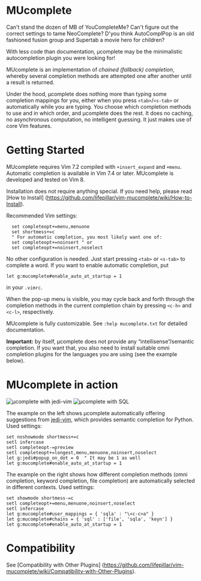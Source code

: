# MUcomplete

Can't stand the dozen of MB of YouCompleteMe? Can't figure out the
correct settings to tame NeoComplete? D'you think AutoComplPop is an
old fashioned fusion group and Supertab a movie hero for children?

With less code than documentation, µcomplete may be the minimalistic
autocompletion plugin you were looking for!

MUcomplete is an implementation of *chained (fallback) completion*,
whereby several completion methods are attempted one after another
until a result is returned.

Under the hood, µcomplete does nothing more than typing some
completion mappings for you, either when you press `<tab>`/`<s-tab>`
or automatically while you are typing. You choose which completion
methods to use and in which order, and µcomplete does the rest. It
does no caching, no asynchronous computation, no intelligent guessing.
It just makes use of core Vim features.


# Getting Started

MUcomplete requires Vim 7.2 compiled with `+insert_expand` and
`+menu`. Automatic completion is available in Vim 7.4 or later.
MUcomplete is developed and tested on Vim 8.

Installation does not require anything special. If you need help,
please read [How to Install]
(https://github.com/lifepillar/vim-mucomplete/wiki/How-to-Install).

Recommended Vim settings:

```vim
  set completeopt+=menu,menuone
  set shortmess+=c
  " For automatic completion, you most likely want one of:
  set completeopt+=noinsert " or
  set completeopt+=noinsert,noselect
```

No other configuration is needed. Just start pressing `<tab>` or
`<s-tab>` to complete a word. If you want to enable automatic
completion, put

```vim
let g:mucomplete#enable_auto_at_startup = 1
```

in your `.vimrc`.

When the pop-up menu is visible, you may cycle back and forth through
the completion methods in the current completion chain by pressing
`<c-h>` and `<c-l>`, respectively.

MUcomplete is fully customizable. See `:help mucomplete.txt` for
detailed documentation.

**Important:** by itself, µcomplete does not provide any
“intellisense”/semantic completion. If you want that, you also need to
install suitable omni completion plugins for the languages you are
using (see the example below).


# MUcomplete in action

![µcomplete with jedi-vim](https://raw.github.com/lifepillar/Resources/master/mucomplete/jedi.gif)
![µcomplete with SQL](https://raw.github.com/lifepillar/Resources/master/mucomplete/sql.gif)

The example on the left shows µcomplete automatically offering
suggestions from [jedi-vim](https://github.com/davidhalter/jedi-vim),
which provides semantic completion for Python. Used settings:

```vim
set noshowmode shortmess+=c
setl infercase
setl completeopt-=preview
setl completeopt+=longest,menu,menuone,noinsert,noselect
let g:jedi#popup_on_dot = 0  " It may be 1 as well
let g:mucomplete#enable_auto_at_startup = 1
```

The example on the right shows how different completion methods (omni
completion, keyword completion, file completion) are automatically
selected in different contexts. Used settings:

```vim
set showmode shortmess-=c
setl completeopt+=menu,menuone,noinsert,noselect
setl infercase
let g:mucomplete#user_mappings = { 'sqla' : "\<c-c>a" }
let g:mucomplete#chains = { 'sql' : ['file', 'sqla', 'keyn'] }
let g:mucomplete#enable_auto_at_startup = 1
```

# Compatibility

See [Compatibility with Other Plugins]
(https://github.com/lifepillar/vim-mucomplete/wiki/Compatibility-with-Other-Plugins).


